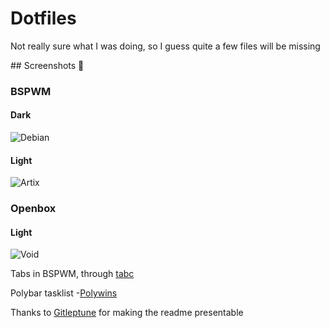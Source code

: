 
<h1>Dotfiles</h1>
<p >Not really sure what I was doing, so I guess quite a few files will be missing  </p>
## Screenshots 🌺

### BSPWM

#### Dark

![Debian](/Debian/Screenshots/1622234974.png?raw=true "BSPWM")
#### Light

![Artix](/Screenshots/tabbed.png?raw=true "BSPWM")</br>
### Openbox
#### Light

![Void](/Screenshots/openbox.png?raw=true "Openbox")

<p>Tabs in BSPWM, through <a href="https://gist.github.com/jpentland/468a42c172eb607bb950f5d00606312c">tabc</a></p>
<p>Polybar tasklist -<a href="https://github.com/tam-carre/polywins">Polywins</a></p>
<p> Thanks to <a href="https://github.com/Gitleptune">Gitleptune</a> for making the readme presentable</p>
